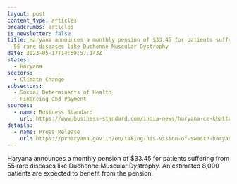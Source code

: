 ```yaml
---
layout: post
content_type: articles
breadcrumbs: articles
is_newsletter: false
title: Haryana announces a monthly pension of $33.45 for patients suffering from
  55 rare diseases like Duchenne Muscular Dystrophy
date: 2023-05-17T14:59:57.143Z
states:
  - Haryana
sectors:
  - Climate Change
subsectors:
  - Social Determinants of Health
  - Financing and Payment
sources:
  - name: Business Standard
    url: https://www.business-standard.com/india-news/haryana-cm-khattar-inaugurates-46-health-institutions-in-17-districts-123051100873_1.html
details:
  - name: Press Release
    url: https://prharyana.gov.in/en/taking-his-vision-of-swasth-haryana-a-step-further-haryana-chief-minister-today-inaugurated-46
---
```

Haryana announces a monthly pension of $33.45 for patients suffering from 55 rare diseases like Duchenne Muscular Dystrophy. An estimated 8,000 patients are expected to benefit from the pension.
